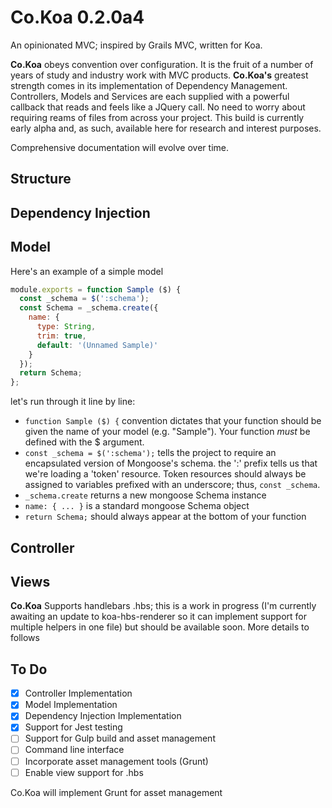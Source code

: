 # Co.Koa 0.2.0a4
An opinionated MVC; inspired by Grails MVC, written for Koa.

**Co.Koa** obeys convention over configuration. It is the fruit of a number of years of study and industry work with MVC products. **Co.Koa's** greatest strength comes in its implementation of Dependency Management.  Controllers, Models and Services are each supplied with a powerful callback that reads and feels like a JQuery call.  No need to worry about requiring reams of files from across your project.  This build is currently early alpha and, as such, available here for research and interest purposes.

Comprehensive documentation will evolve over time.

## Structure


## Dependency Injection


## Model
Here's an example of a simple model
```javascript
module.exports = function Sample ($) {  
  const _schema = $(':schema');   
  const Schema = _schema.create({    
    name: {
      type: String,
      trim: true,
      default: '(Unnamed Sample)'
    }
  });
  return Schema;
};
```
let's run through it line by line:
* `function Sample ($) {` convention dictates that your function should be given the name of your model (e.g. "Sample"). Your function *must* be defined with the $ argument.
* `const _schema = $(':schema');` tells the project to require an encapsulated version of Mongoose's schema. the ':' prefix tells us that we're loading a 'token' resource.  Token resources should always be assigned to variables prefixed with an underscore; thus, `const _schema`.
* `_schema.create` returns a new mongoose Schema instance
* `name: { ... }` is a standard mongoose Schema object
* `return Schema;` should always appear at the bottom of your function

## Controller

## Views
**Co.Koa** Supports handlebars .hbs; this is a work in progress (I'm currently awaiting an update to koa-hbs-renderer so it can implement support for multiple helpers in one file) but should be available soon.  More details to follows

## To Do
- [x] Controller Implementation
- [x] Model Implementation
- [x] Dependency Injection Implementation
- [x] Support for Jest testing
- [ ] Support for Gulp build and asset management
- [ ] Command line interface
- [ ] Incorporate asset management tools (Grunt)
- [ ] Enable view support for .hbs

Co.Koa will implement Grunt for asset management
